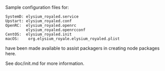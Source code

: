 Sample configuration files for:
```
SystemD: elysium_royaled.service
Upstart: elysium_royaled.conf
OpenRC:  elysium_royaled.openrc
         elysium_royaled.openrcconf
CentOS:  elysium_royaled.init
macOS:    org.elysium_royale.elysium_royaled.plist
```
have been made available to assist packagers in creating node packages here.

See doc/init.md for more information.
